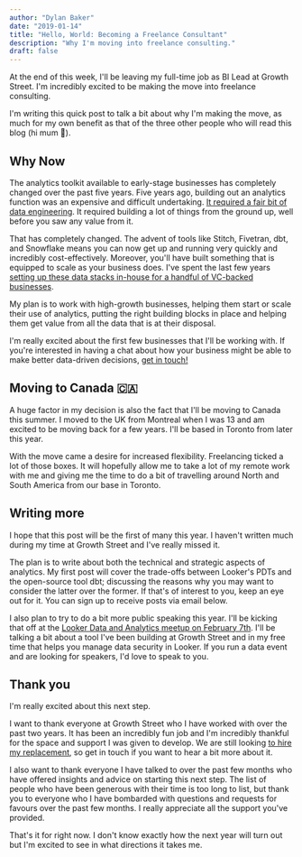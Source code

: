 ```yaml
---
author: "Dylan Baker"
date: "2019-01-14"
title: "Hello, World: Becoming a Freelance Consultant"
description: "Why I'm moving into freelance consulting."
draft: false
---
```


At the end of this week, I'll be leaving my full-time job as BI Lead at Growth Street. I'm incredibly excited to be making the move into freelance consulting.

I'm writing this quick post to talk a bit about why I'm making the move, as much for my own benefit as that of the three other people who will read this blog (hi mum 👋).

## Why Now

The analytics toolkit available to early-stage businesses has completely changed over the past five years. Five years ago, building out an analytics function was an expensive and difficult undertaking. [It required a fair bit of data engineering](https://blog.fishtownanalytics.com/does-my-startup-data-team-need-a-data-engineer-b6f4d68d7da9). It required building a lot of things from the ground up, well before you saw any value from it.

That has completely changed. The advent of tools like Stitch, Fivetran, dbt, and Snowflake means you can now get up and running very quickly and incredibly cost-effectively. Moreover, you'll have built something that is equipped to scale as your business does. I've spent the last few years [setting up these data stacks in-house for a handful of VC-backed businesses](https://www.growthstreet.co.uk/blog/product/growth-street-bi-stack).

My plan is to work with high-growth businesses, helping them start or scale their use of analytics, putting the right building blocks in place and helping them get value from all the data that is at their disposal. 

I'm really excited about the first few businesses that I'll be working with. If you're interested in having a chat about how your business might be able to make better data-driven decisions, [get in touch!](/contact)

## Moving to Canada 🇨🇦 

A huge factor in my decision is also the fact that I'll be moving to Canada this summer. I moved to the UK from Montreal when I was 13 and am excited to be moving back for a few years. I'll be based in Toronto from later this year.

With the move came a desire for increased flexibility. Freelancing ticked a lot of those boxes. It will hopefully allow me to take a lot of my remote work with me and giving me the time to do a bit of travelling around North and South America from our base in Toronto.

## Writing more

I hope that this post will be the first of many this year. I haven't written much during my time at Growth Street and I've really missed it.

The plan is to write about both the technical and strategic aspects of analytics. My first post will cover the trade-offs between Looker's PDTs and the open-source tool dbt; discussing the reasons why you may want to consider the latter over the former. If that's of interest to you, keep an eye out for it. You can sign up to receive posts via email below.

I also plan to try to do a bit more public speaking this year. I'll be kicking that off at the [Looker Data and Analytics meetup on February 7th](https://www.meetup.com/Looker-London/events/257933863/?_xtd=gqFyqTI1MzYxNTc2M6FwpmlwaG9uZQ&from=ref). I'll be talking a bit about a tool I've been building at Growth Street and in my free time that helps you manage data security in Looker. If you run a data event and are looking for speakers, I'd love to speak to you.

## Thank you

I'm really excited about this next step. 

I want to thank everyone at Growth Street who I have worked with over the past two years. It has been an incredibly fun job and I'm incredibly thankful for the space and support I was given to develop. We are still looking [to hire my replacement](https://growth-street.workable.com/j/7DA67FEE4A), so get in touch if you want to hear a bit more about it.

I also want to thank everyone I have talked to over the past few months who have offered insights and advice on starting this next step. The list of people who have been generous with their time is too long to list, but thank you to everyone who I have bombarded with questions and requests for favours over the past few months. I really appreciate all the support you've provided.

That's it for right now. I don't know exactly how the next year will turn out but I'm excited to see in what directions it takes me.
